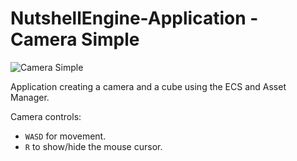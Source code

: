 # NutshellEngine-Application - Camera Simple
![Camera Simple](https://i.imgur.com/e2v6yIl.png)

Application creating a camera and a cube using the ECS and Asset Manager.

Camera controls:
- ``WASD`` for movement.
- ``R`` to show/hide the mouse cursor.
